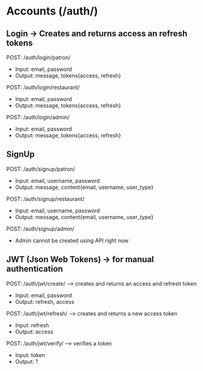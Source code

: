 # Accounts (/auth/)
## Login -> Creates and returns access an refresh tokens
POST: /auth/login/patron/
* Input: email, password
* Output: message, tokens{access, refresh}

POST: /auth/login/restaurant/
* Input: email, password
* Output: message, tokens{access, refresh}

POST: /auth/login/admin/
* Input: email, password
* Output: message, tokens{access, refresh}

## SignUp
POST: /auth/signup/patron/
* Input: email, username, password
* Output: message, content{email, username, user_type}

POST: /auth/signup/restaurant/
* Input: email, username, password
* Output: message, content{email, username, user_type}

POST: /auth/signup/admin/
* Admin cannot be created using API right now

## JWT (Json Web Tokens) -> for manual authentication
POST: /auth/jwt/create/ --> creates and returns an access and refresh token
* Input: email, password
* Output: refresh, access

POST: /auth/jwt/refresh/ --> creates and returns a new access token
* Input: refresh
* Output: access

POST: /auth/jwt/verify/ --> verifies a token
* Input: token
* Output: ?